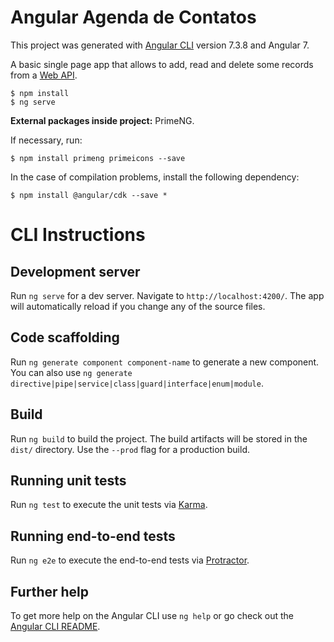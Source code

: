 # Angular Agenda de Contatos

This project was generated with [Angular CLI](https://github.com/angular/angular-cli) version 7.3.8 and Angular 7.

A basic single page app that allows to add, read and delete some records from a [Web API](https://github.com/devwdougherty/w12-web-api-agenda-contatos).

```
$ npm install
$ ng serve
```

**External packages inside project:** PrimeNG.

If necessary, run:
```
$ npm install primeng primeicons --save
```

In the case of compilation problems, install the following dependency:
```
$ npm install @angular/cdk --save *
```

# CLI Instructions

## Development server

Run `ng serve` for a dev server. Navigate to `http://localhost:4200/`. The app will automatically reload if you change any of the source files.

## Code scaffolding

Run `ng generate component component-name` to generate a new component. You can also use `ng generate directive|pipe|service|class|guard|interface|enum|module`.

## Build

Run `ng build` to build the project. The build artifacts will be stored in the `dist/` directory. Use the `--prod` flag for a production build.

## Running unit tests

Run `ng test` to execute the unit tests via [Karma](https://karma-runner.github.io).

## Running end-to-end tests

Run `ng e2e` to execute the end-to-end tests via [Protractor](http://www.protractortest.org/).

## Further help

To get more help on the Angular CLI use `ng help` or go check out the [Angular CLI README](https://github.com/angular/angular-cli/blob/master/README.md).

